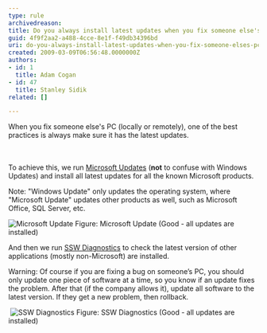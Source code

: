 ```yaml
---
type: rule
archivedreason: 
title: Do you always install latest updates when you fix someone else's PC?
guid: 4f9f2aa2-a488-4cce-8e1f-f49db34396bd
uri: do-you-always-install-latest-updates-when-you-fix-someone-elses-pc
created: 2009-03-09T06:56:48.0000000Z
authors:
- id: 1
  title: Adam Cogan
- id: 47
  title: Stanley Sidik
related: []

---
```



​When you fix someone else's PC (locally or remotely), one of the best practices is always make sure it has the latest updates. 
<br>
<br><excerpt class='endintro'></excerpt><br>

  <p>To achieve this, we run <a shape="rect" href="http&#58;//www.ssw.com.au/ssw/Redirect/MicrosoftUpdate.htm">Microsoft Updates</a> (<strong>not</strong> to confuse with Windows Updates) and install all latest updates for all the known Microsoft products.</p>
<p>Note&#58; &quot;Windows Update&quot; only updates the operating system, where &quot;Microsoft Update&quot; updates other products as well, such as Microsoft Office, SQL Server, etc.</p>
<img class="ms-rteCustom-ImageArea" border="0" alt="Microsoft Update" src="/PublishingImages/MicrosoftUpdateGood.gif" style="border-width&#58;0px;border-style&#58;solid;border-color&#58;initial;" /> <span class="ms-rteCustom-FigureGood">Figure&#58; Microsoft Update (Good - all updates are installed)</span>
<p>And&#160;then we run <a shape="rect" href="http&#58;//www.ssw.com.au/ssw/Diagnostics">SSW Diagnostics</a> to&#160;check the latest version of other applications (mostly non-Microsoft) are installed.</p>
<p>Warning&#58; Of course if you are fixing a bug on someone’s PC, you should only update one piece of software at a time, so you know if an update fixes the problem. After that (if the company allows it), update all software to the latest version. If they get a new problem, then rollback.</p>
&#160;<img class="ms-rteCustom-ImageArea" border="0" alt="SSW Diagnostics" src="/PublishingImages/DiagnosticsGood_small.jpg" style="border-width&#58;0px;border-style&#58;solid;border-color&#58;initial;" /> <span class="ms-rteCustom-FigureGood">Figure&#58; SSW Diagnostics (Good - all updates are installed)</span> 



